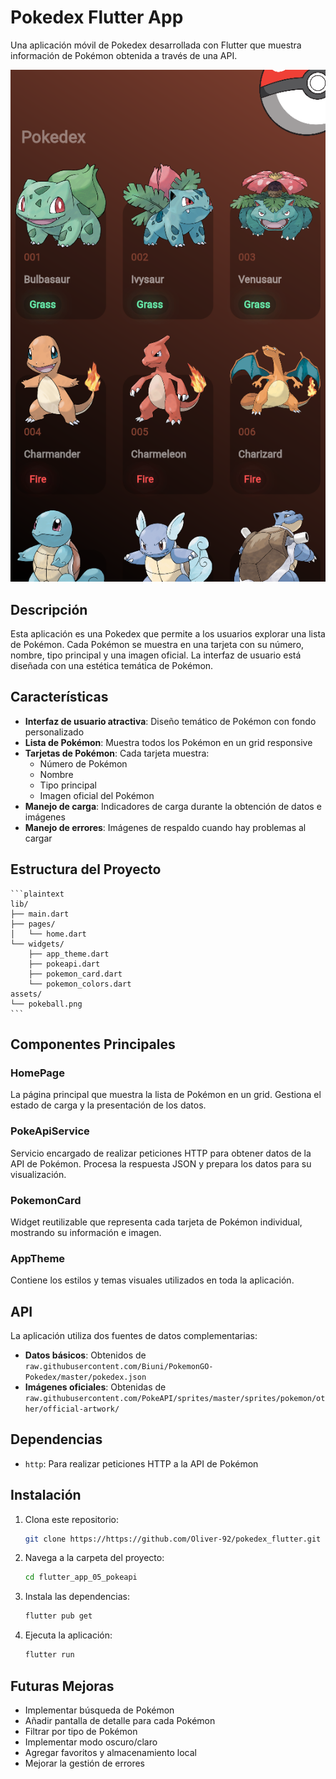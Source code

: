 # Pokedex Flutter App

Una aplicación móvil de Pokedex desarrollada con Flutter que muestra información de Pokémon obtenida a través de una API.

![Pokedex](assets/pokedex.png)

## Descripción

Esta aplicación es una Pokedex que permite a los usuarios explorar una lista de Pokémon. Cada Pokémon se muestra en una tarjeta con su número, nombre, tipo principal y una imagen oficial. La interfaz de usuario está diseñada con una estética temática de Pokémon.

## Características

- **Interfaz de usuario atractiva**: Diseño temático de Pokémon con fondo personalizado
- **Lista de Pokémon**: Muestra todos los Pokémon en un grid responsive
- **Tarjetas de Pokémon**: Cada tarjeta muestra:
  - Número de Pokémon
  - Nombre
  - Tipo principal
  - Imagen oficial del Pokémon
- **Manejo de carga**: Indicadores de carga durante la obtención de datos e imágenes
- **Manejo de errores**: Imágenes de respaldo cuando hay problemas al cargar

## Estructura del Proyecto

    ```plaintext
    lib/
    ├── main.dart
    ├── pages/
    │   └── home.dart
    └── widgets/
        ├── app_theme.dart
        ├── pokeapi.dart
        ├── pokemon_card.dart
        └── pokemon_colors.dart
    assets/
    └── pokeball.png
    ```

## Componentes Principales

### HomePage

La página principal que muestra la lista de Pokémon en un grid. Gestiona el estado de carga y la presentación de los datos.

### PokeApiService

Servicio encargado de realizar peticiones HTTP para obtener datos de la API de Pokémon. Procesa la respuesta JSON y prepara los datos para su visualización.

### PokemonCard

Widget reutilizable que representa cada tarjeta de Pokémon individual, mostrando su información e imagen.

### AppTheme

Contiene los estilos y temas visuales utilizados en toda la aplicación.

## API

La aplicación utiliza dos fuentes de datos complementarias:
- **Datos básicos**: Obtenidos de `raw.githubusercontent.com/Biuni/PokemonGO-Pokedex/master/pokedex.json`
- **Imágenes oficiales**: Obtenidas de `raw.githubusercontent.com/PokeAPI/sprites/master/sprites/pokemon/other/official-artwork/`

## Dependencias

- `http`: Para realizar peticiones HTTP a la API de Pokémon

## Instalación

1. Clona este repositorio:
   ```bash
   git clone https://https://github.com/Oliver-92/pokedex_flutter.git
   ```

2. Navega a la carpeta del proyecto:
   ```bash
   cd flutter_app_05_pokeapi
   ```

3. Instala las dependencias:
   ```bash
   flutter pub get
   ```

4. Ejecuta la aplicación:
   ```bash
   flutter run
   ```

## Futuras Mejoras

- Implementar búsqueda de Pokémon
- Añadir pantalla de detalle para cada Pokémon
- Filtrar por tipo de Pokémon
- Implementar modo oscuro/claro
- Agregar favoritos y almacenamiento local
- Mejorar la gestión de errores


